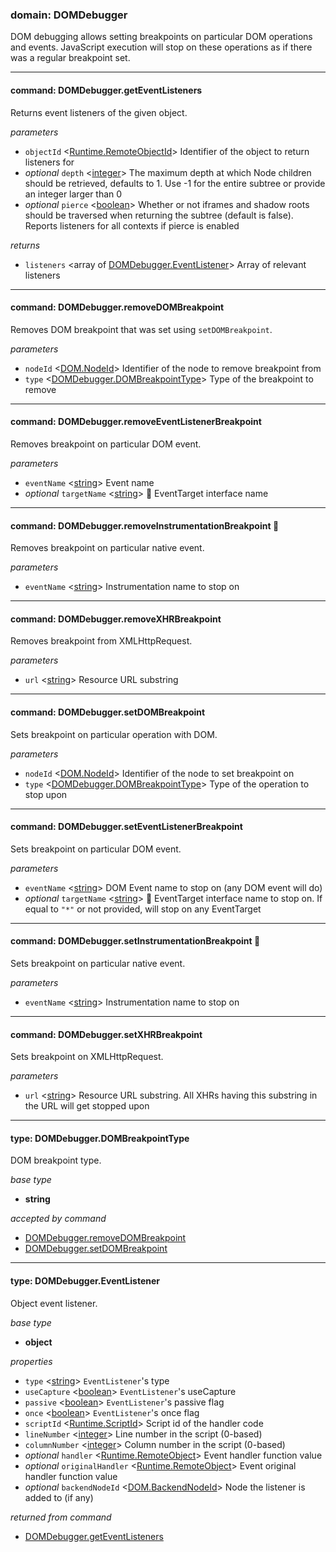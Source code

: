 
### domain: DOMDebugger

DOM debugging allows setting breakpoints on particular DOM operations and events. JavaScript
execution will stop on these operations as if there was a regular breakpoint set.

---


#### command: DOMDebugger.getEventListeners

Returns event listeners of the given object.

*parameters*
-  `objectId` <[Runtime.RemoteObjectId]> Identifier of the object to return listeners for
- *optional* `depth` <[integer]> The maximum depth at which Node children should be retrieved, defaults to 1. Use -1 for the
entire subtree or provide an integer larger than 0
- *optional* `pierce` <[boolean]> Whether or not iframes and shadow roots should be traversed when returning the subtree
(default is false). Reports listeners for all contexts if pierce is enabled

*returns*
-  `listeners` <array of [DOMDebugger.EventListener]> Array of relevant listeners

---


#### command: DOMDebugger.removeDOMBreakpoint

Removes DOM breakpoint that was set using `setDOMBreakpoint`.

*parameters*
-  `nodeId` <[DOM.NodeId]> Identifier of the node to remove breakpoint from
-  `type` <[DOMDebugger.DOMBreakpointType]> Type of the breakpoint to remove

---


#### command: DOMDebugger.removeEventListenerBreakpoint

Removes breakpoint on particular DOM event.

*parameters*
-  `eventName` <[string]> Event name
- *optional* `targetName` <[string]> 🌱 EventTarget interface name

---


#### command: DOMDebugger.removeInstrumentationBreakpoint 🌱

Removes breakpoint on particular native event.

*parameters*
-  `eventName` <[string]> Instrumentation name to stop on

---


#### command: DOMDebugger.removeXHRBreakpoint

Removes breakpoint from XMLHttpRequest.

*parameters*
-  `url` <[string]> Resource URL substring

---


#### command: DOMDebugger.setDOMBreakpoint

Sets breakpoint on particular operation with DOM.

*parameters*
-  `nodeId` <[DOM.NodeId]> Identifier of the node to set breakpoint on
-  `type` <[DOMDebugger.DOMBreakpointType]> Type of the operation to stop upon

---


#### command: DOMDebugger.setEventListenerBreakpoint

Sets breakpoint on particular DOM event.

*parameters*
-  `eventName` <[string]> DOM Event name to stop on (any DOM event will do)
- *optional* `targetName` <[string]> 🌱 EventTarget interface name to stop on. If equal to `"*"` or not provided, will stop on any
EventTarget

---


#### command: DOMDebugger.setInstrumentationBreakpoint 🌱

Sets breakpoint on particular native event.

*parameters*
-  `eventName` <[string]> Instrumentation name to stop on

---


#### command: DOMDebugger.setXHRBreakpoint

Sets breakpoint on XMLHttpRequest.

*parameters*
-  `url` <[string]> Resource URL substring. All XHRs having this substring in the URL will get stopped upon

---


#### type: DOMDebugger.DOMBreakpointType

DOM breakpoint type.

*base type*
- **string**

*accepted by command*
- [DOMDebugger.removeDOMBreakpoint]
- [DOMDebugger.setDOMBreakpoint]

---


#### type: DOMDebugger.EventListener

Object event listener.

*base type*
- **object**

*properties*
-  `type` <[string]> `EventListener`'s type
-  `useCapture` <[boolean]> `EventListener`'s useCapture
-  `passive` <[boolean]> `EventListener`'s passive flag
-  `once` <[boolean]> `EventListener`'s once flag
-  `scriptId` <[Runtime.ScriptId]> Script id of the handler code
-  `lineNumber` <[integer]> Line number in the script (0-based)
-  `columnNumber` <[integer]> Column number in the script (0-based)
- *optional* `handler` <[Runtime.RemoteObject]> Event handler function value
- *optional* `originalHandler` <[Runtime.RemoteObject]> Event original handler function value
- *optional* `backendNodeId` <[DOM.BackendNodeId]> Node the listener is added to (if any)

*returned from command*
- [DOMDebugger.getEventListeners]

[DOMDebugger.removeDOMBreakpoint]: domdebugger.md#command-domdebuggerremovedombreakpoint "DOMDebugger.removeDOMBreakpoint"
[DOMDebugger.setDOMBreakpoint]: domdebugger.md#command-domdebuggersetdombreakpoint "DOMDebugger.setDOMBreakpoint"
[DOMDebugger.getEventListeners]: domdebugger.md#command-domdebuggergeteventlisteners "DOMDebugger.getEventListeners"
[Runtime.ScriptId]: runtime.md#type-runtimescriptid "Runtime.ScriptId"
[Runtime.RemoteObject]: runtime.md#type-runtimeremoteobject "Runtime.RemoteObject"
[DOM.BackendNodeId]: dom.md#type-dombackendnodeid "DOM.BackendNodeId"
[Runtime.RemoteObjectId]: runtime.md#type-runtimeremoteobjectid "Runtime.RemoteObjectId"
[DOMDebugger.EventListener]: domdebugger.md#type-domdebuggereventlistener "DOMDebugger.EventListener"
[DOM.NodeId]: dom.md#type-domnodeid "DOM.NodeId"
[DOMDebugger.DOMBreakpointType]: domdebugger.md#type-domdebuggerdombreakpointtype "DOMDebugger.DOMBreakpointType"
[DOM.NodeId]: dom.md#type-domnodeid "DOM.NodeId"
[DOMDebugger.DOMBreakpointType]: domdebugger.md#type-domdebuggerdombreakpointtype "DOMDebugger.DOMBreakpointType"
[boolean]: https://developer.mozilla.org/en-US/docs/Web/JavaScript/Reference/Global_Objects/JSON "JSON boolean"
[string]: https://developer.mozilla.org/en-US/docs/Web/JavaScript/Reference/Global_Objects/JSON "JSON string"
[number]: https://developer.mozilla.org/en-US/docs/Web/JavaScript/Reference/Global_Objects/JSON "JSON number"
[integer]: https://developer.mozilla.org/en-US/docs/Web/JavaScript/Reference/Global_Objects/JSON "JSON integer"
[object]: https://developer.mozilla.org/en-US/docs/Web/JavaScript/Reference/Global_Objects/JSON "JSON object"
[any]: https://developer.mozilla.org/en-US/docs/Web/JavaScript/Reference/Global_Objects/JSON "JSON any"